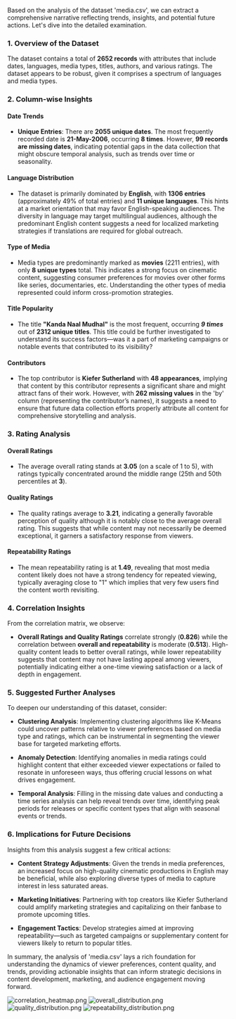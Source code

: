 Based on the analysis of the dataset 'media.csv', we can extract a comprehensive narrative reflecting trends, insights, and potential future actions. Let's dive into the detailed examination.

### 1. Overview of the Dataset
The dataset contains a total of **2652 records** with attributes that include dates, languages, media types, titles, authors, and various ratings. The dataset appears to be robust, given it comprises a spectrum of languages and media types.

### 2. Column-wise Insights

#### **Date Trends**
- **Unique Entries**: There are **2055 unique dates**. The most frequently recorded date is **21-May-2006**, occurring **8 times**. However, **99 records are missing dates**, indicating potential gaps in the data collection that might obscure temporal analysis, such as trends over time or seasonality.

#### **Language Distribution**
- The dataset is primarily dominated by **English**, with **1306 entries** (approximately 49% of total entries) and **11 unique languages**. This hints at a market orientation that may favor English-speaking audiences. The diversity in language may target multilingual audiences, although the predominant English content suggests a need for localized marketing strategies if translations are required for global outreach.

#### **Type of Media**
- Media types are predominantly marked as **movies** (2211 entries), with only **8 unique types** total. This indicates a strong focus on cinematic content, suggesting consumer preferences for movies over other forms like series, documentaries, etc. Understanding the other types of media represented could inform cross-promotion strategies.

#### **Title Popularity**
- The title **"Kanda Naal Mudhal"** is the most frequent, occurring ***9 times*** out of **2312 unique titles**. This title could be further investigated to understand its success factors—was it a part of marketing campaigns or notable events that contributed to its visibility?

#### **Contributors**
- The top contributor is **Kiefer Sutherland** with **48 appearances**, implying that content by this contributor represents a significant share and might attract fans of their work. However, with **262 missing values** in the 'by' column (representing the contributor’s names), it suggests a need to ensure that future data collection efforts properly attribute all content for comprehensive storytelling and analysis.

### 3. Rating Analysis
#### **Overall Ratings**
- The average overall rating stands at **3.05** (on a scale of 1 to 5), with ratings typically concentrated around the middle range (25th and 50th percentiles at **3**). 

#### **Quality Ratings**
- The quality ratings average to **3.21**, indicating a generally favorable perception of quality although it is notably close to the average overall rating. This suggests that while content may not necessarily be deemed exceptional, it garners a satisfactory response from viewers. 

#### **Repeatability Ratings**
- The mean repeatability rating is at **1.49**, revealing that most media content likely does not have a strong tendency for repeated viewing, typically averaging close to "1" which implies that very few users find the content worth revisiting.

### 4. Correlation Insights
From the correlation matrix, we observe:
- **Overall Ratings and Quality Ratings** correlate strongly (**0.826**) while the correlation between **overall and repeatability** is moderate (**0.513**). High-quality content leads to better overall ratings, while lower repeatability suggests that content may not have lasting appeal among viewers, potentially indicating either a one-time viewing satisfaction or a lack of depth in engagement.

### 5. Suggested Further Analyses
To deepen our understanding of this dataset, consider:
- **Clustering Analysis**: Implementing clustering algorithms like K-Means could uncover patterns relative to viewer preferences based on media type and ratings, which can be instrumental in segmenting the viewer base for targeted marketing efforts.
  
- **Anomaly Detection**: Identifying anomalies in media ratings could highlight content that either exceeded viewer expectations or failed to resonate in unforeseen ways, thus offering crucial lessons on what drives engagement.

- **Temporal Analysis**: Filling in the missing date values and conducting a time series analysis can help reveal trends over time, identifying peak periods for releases or specific content types that align with seasonal events or trends.

### 6. Implications for Future Decisions
Insights from this analysis suggest a few critical actions:
- **Content Strategy Adjustments**: Given the trends in media preferences, an increased focus on high-quality cinematic productions in English may be beneficial, while also exploring diverse types of media to capture interest in less saturated areas.
  
- **Marketing Initiatives**: Partnering with top creators like Kiefer Sutherland could amplify marketing strategies and capitalizing on their fanbase to promote upcoming titles.

- **Engagement Tactics**: Develop strategies aimed at improving repeatability—such as targeted campaigns or supplementary content for viewers likely to return to popular titles.

In summary, the analysis of 'media.csv' lays a rich foundation for understanding the dynamics of viewer preferences, content quality, and trends, providing actionable insights that can inform strategic decisions in content development, marketing, and audience engagement moving forward.

![correlation_heatmap.png](correlation_heatmap.png)
![overall_distribution.png](overall_distribution.png)
![quality_distribution.png](quality_distribution.png)
![repeatability_distribution.png](repeatability_distribution.png)